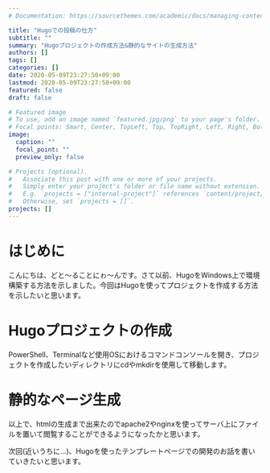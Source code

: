 ```yaml
---
# Documentation: https://sourcethemes.com/academic/docs/managing-content/

title: "Hugoでの投稿の仕方"
subtitle: ""
summary: "Hugoプロジェクトの作成方法&静的なサイトの生成方法"
authors: []
tags: []
categories: []
date: 2020-05-09T23:27:50+09:00
lastmod: 2020-05-09T23:27:50+09:00
featured: false
draft: false

# Featured image
# To use, add an image named `featured.jpg/png` to your page's folder.
# Focal points: Smart, Center, TopLeft, Top, TopRight, Left, Right, BottomLeft, Bottom, BottomRight.
image:
  caption: ""
  focal_point: ""
  preview_only: false

# Projects (optional).
#   Associate this post with one or more of your projects.
#   Simply enter your project's folder or file name without extension.
#   E.g. `projects = ["internal-project"]` references `content/project/deep-learning/index.md`.
#   Otherwise, set `projects = []`.
projects: []
---
```

# はじめに
こんにちは、どと～ることにゎ～んです。さて以前、HugoをWindows上で環境構築する方法を示しました。今回はHugoを使ってプロジェクトを作成する方法を示したいと思います。

# Hugoプロジェクトの作成
PowerShell、Terminalなど使用OSにおけるコマンドコンソールを開き、プロジェクトを作成したいディレクトリにcdやmkdirを使用して移動します。

# 静的なページ生成

以上で、htmlの生成まで出来たのでapache2やnginxを使ってサーバ上にファイルを置いて閲覧することができるようになったかと思います。

次回(近いうちに…)、Hugoを使ったテンプレートページでの開発のお話を書いていきたいと思います。